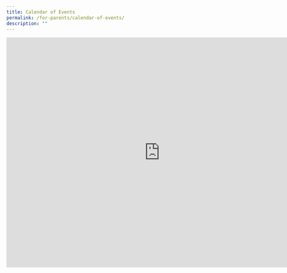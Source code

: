 ```yaml
---
title: Calendar of Events
permalink: /for-parents/calendar-of-events/
description: ""
---
```

<iframe src="https://calendar.google.com/calendar/embed?height=600&wkst=1&bgcolor=%23ffffff&ctz=Asia%2FSingapore&showTz=1&showCalendars=0&showTabs=0&showPrint=0&showTitle=0&src=Y18yYTUxMzExZDY1YzliNzZiMjVjOWI1NTNlMmY5ZWU0MGZlZjljMWQ3YmM5ZjMwODFlMzAyNTVkNzc4YzY3OGE2QGdyb3VwLmNhbGVuZGFyLmdvb2dsZS5jb20&color=%25022935" style="border-width:0" width="800" height="600" frameborder="0" scrolling="no"></iframe>